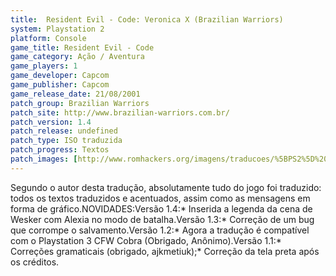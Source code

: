 ```yaml
---
title:  Resident Evil - Code: Veronica X (Brazilian Warriors)
system: Playstation 2
platform: Console
game_title: Resident Evil - Code
game_category: Ação / Aventura
game_players: 1
game_developer: Capcom
game_publisher: Capcom
game_release_date: 21/08/2001
patch_group: Brazilian Warriors
patch_site: http://www.brazilian-warriors.com.br/
patch_version: 1.4
patch_release: undefined
patch_type: ISO traduzida
patch_progress: Textos
patch_images: [http://www.romhackers.org/imagens/traducoes/%5BPS2%5D%20Resident%20Evil%20-%20Code%20Veronica%20X%20-%20Brazilian%20Warriors%20-%201.jpg,http://www.romhackers.org/imagens/traducoes/%5BPS2%5D%20Resident%20Evil%20-%20Code%20Veronica%20X%20-%20Brazilian%20Warriors%20-%202.jpg,http://www.romhackers.org/imagens/traducoes/%5BPS2%5D%20Resident%20Evil%20-%20Code%20Veronica%20X%20-%20Brazilian%20Warriors%20-%203.jpg]
---
```

Segundo o autor desta tradução, absolutamente tudo do jogo foi traduzido: todos os textos traduzidos e acentuados, assim como as mensagens em forma de gráfico.NOVIDADES:Versão 1.4:* Inserida a legenda da cena de Wesker com Alexia no modo de batalha.Versão 1.3:* Correção de um bug que corrompe o salvamento.Versão 1.2:* Agora a tradução é compatível com o Playstation 3 CFW Cobra (Obrigado, Anônimo).Versão 1.1:* Correções gramaticais (obrigado, ajkmetiuk);* Correção da tela preta após os créditos.